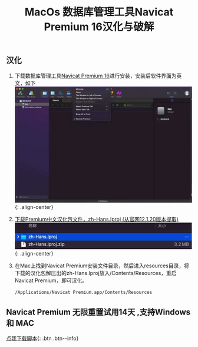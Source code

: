 ﻿---
title: 'MacOs 数据库管理工具Navicat Premium 16汉化与破解'
excerpt : ""
categories: 
  - GUI
tags:
  - Navicat Premium
---

## 汉化

1. 下载数据库管理工具[Navicat Premium 16](http://www.navicat.com.cn/download/navicat-premium)进行安装，安装后软件界面为英文，如下
![20221108_1](/assets/images/20221108_1.png){: .align-center}
2. [下载Premium中文汉化包文件，zh-Hans.lproj (从官网12.1.20版本提取)](/assets/zips/zh-Hans.lproj.zip)
![20221108_2](/assets/images/20221108_2.png){: .align-center}
3. 在Mac上找到Navicat Premium安装文件目录，然后进入resources目录，将下载的汉化包解压出的zh-Hans.lproj放入/Contents/Resources，重启Navicat Premium，即可汉化。

    ```bash
    /Applications/Navicat Premium.app/Contents/Resources
    ```

## Navicat Premium 无限重置试用14天 ,支持Windows 和 MAC

[点我下载脚本](/assets/zips/navicat_test.zip){: .btn .btn--info}
